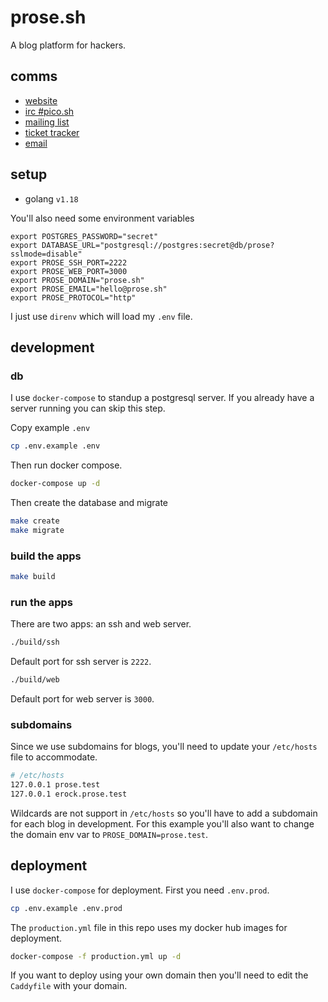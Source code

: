 # prose.sh

A blog platform for hackers.

## comms

- [website](https://pico.sh)
- [irc #pico.sh](irc://irc.libera.chat/#pico.sh)
- [mailing list](https://lists.sr.ht/~erock/pico.sh)
- [ticket tracker](https://todo.sr.ht/~erock/pico.sh)
- [email](mailto:hello@pico.sh)

## setup

- golang `v1.18`

You'll also need some environment variables

```
export POSTGRES_PASSWORD="secret"
export DATABASE_URL="postgresql://postgres:secret@db/prose?sslmode=disable"
export PROSE_SSH_PORT=2222
export PROSE_WEB_PORT=3000
export PROSE_DOMAIN="prose.sh"
export PROSE_EMAIL="hello@prose.sh"
export PROSE_PROTOCOL="http"
```

I just use `direnv` which will load my `.env` file.

## development

### db

I use `docker-compose` to standup a postgresql server.  If you already have a
server running you can skip this step.

Copy example `.env`

```bash
cp .env.example .env
```

Then run docker compose.

```bash
docker-compose up -d
```

Then create the database and migrate

```bash
make create
make migrate
```

### build the apps

```bash
make build
```

### run the apps

There are two apps: an ssh and web server.

```bash
./build/ssh
```

Default port for ssh server is `2222`.

```bash
./build/web
```

Default port for web server is `3000`.

### subdomains

Since we use subdomains for blogs, you'll need to update your `/etc/hosts` file
to accommodate.

```bash
# /etc/hosts
127.0.0.1 prose.test
127.0.0.1 erock.prose.test
```

Wildcards are not support in `/etc/hosts` so you'll have to add a subdomain for
each blog in development. For this example you'll also want to change the domain 
env var to `PROSE_DOMAIN=prose.test`.

## deployment

I use `docker-compose` for deployment.  First you need `.env.prod`. 

```bash
cp .env.example .env.prod
```

The `production.yml` file in this repo uses my docker hub images for deployment.

```bash
docker-compose -f production.yml up -d
```

If you want to deploy using your own domain then you'll need to edit the
`Caddyfile` with your domain.

